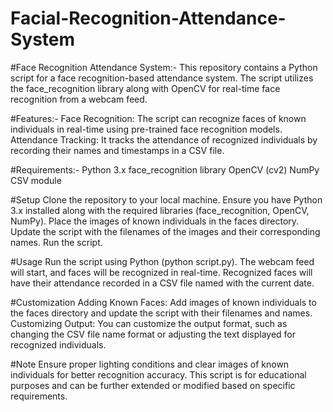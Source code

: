 # Facial-Recognition-Attendance-System
#Face Recognition Attendance System:-
This repository contains a Python script for a face recognition-based attendance system. The script utilizes the face_recognition library along with OpenCV for real-time face recognition from a webcam feed.



#Features:-
Face Recognition: The script can recognize faces of known individuals in real-time using pre-trained face recognition models.
Attendance Tracking: It tracks the attendance of recognized individuals by recording their names and timestamps in a CSV file.




#Requirements:-
Python 3.x
face_recognition library
OpenCV (cv2)
NumPy
CSV module





#Setup
Clone the repository to your local machine.
Ensure you have Python 3.x installed along with the required libraries (face_recognition, OpenCV, NumPy).
Place the images of known individuals in the faces directory.
Update the script with the filenames of the images and their corresponding names.
Run the script.


#Usage
Run the script using Python (python script.py).
The webcam feed will start, and faces will be recognized in real-time.
Recognized faces will have their attendance recorded in a CSV file named with the current date.


#Customization
Adding Known Faces: Add images of known individuals to the faces directory and update the script with their filenames and names.
Customizing Output: You can customize the output format, such as changing the CSV file name format or adjusting the text displayed for recognized individuals.


#Note
Ensure proper lighting conditions and clear images of known individuals for better recognition accuracy.
This script is for educational purposes and can be further extended or modified based on specific requirements.
